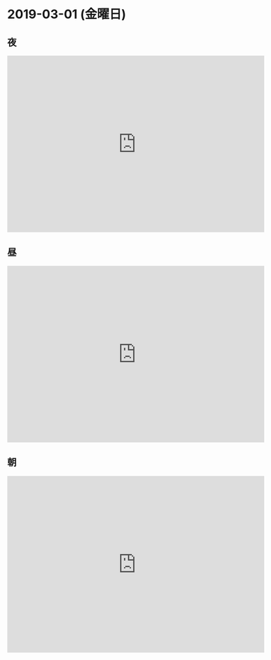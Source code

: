 # 2019-03-01 (金曜日)


## 夜

<iframe height='405' width='590' frameborder='0' allowtransparency='true' scrolling='no' src='https://www.strava.com/activities/2183949734/embed/5243990cde6e324b9c1f02ecdb732fe5632fa484'></iframe>


## 昼

<iframe height='405' width='590' frameborder='0' allowtransparency='true' scrolling='no' src='https://www.strava.com/activities/2182974559/embed/6a3bd92aefd23a8b7d95d0dfbc2f877d0aa608b1'></iframe>

## 朝

<iframe height='405' width='590' frameborder='0' allowtransparency='true' scrolling='no' src='https://www.strava.com/activities/2182707759/embed/b83eca61660ca247450b9d06a84d3e6e3a40af96'></iframe>

